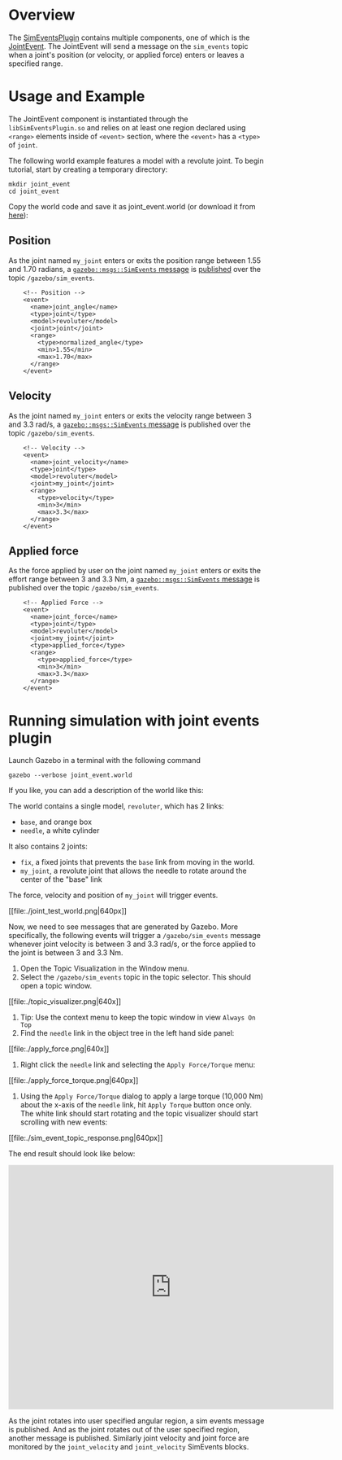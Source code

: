 # Overview

The [SimEventsPlugin](http://gazebosim.org/api/code/dev/classgazebo_1_1SimEventsPlugin.html) contains multiple components, one of which is the
[JointEvent](http://gazebosim.org/api/code/dev/classgazebo_1_1JointEventSource.html).
The JointEvent will send a message on the `sim_events` topic when a joint's position (or velocity, or applied force) enters or leaves a specified range.

# Usage and Example

The JointEvent component is instantiated through the
`libSimEventsPlugin.so` and relies on at least one region declared using `<range>` elements inside of `<event>` section,
  where the `<event>` has a `<type>` of `joint`.

The following world example features a model with a revolute joint. To begin tutorial, start by creating a temporary directory:

~~~
mkdir joint_event
cd joint_event
~~~

Copy the world code and save it as joint_event.world (or download it from [here](https://bitbucket.org/osrf/gazebo_tutorials/raw/35f11a386fe4fddca295ea349faa1005204fae83/joint_events/joint_event.world)):

<include lang="sdf" from='/<?xml/' src='https://bitbucket.org/osrf/gazebo_tutorials/raw/35f11a386fe4fddca295ea349faa1005204fae83/joint_events/joint_event.world' />

## Position

As the joint named `my_joint` enters or exits the position range between 1.55 and 1.70 radians, a [`gazebo::msgs::SimEvents` message](https://bitbucket.org/osrf/gazebo/src/572e57088a6fe24e316ce8be15e3fac54057649b/gazebo/msgs/sim_event.proto?at=default&fileviewer=file-view-default) is [published](https://bitbucket.org/osrf/gazebo/src/572e57088a6fe24e316ce8be15e3fac54057649b/plugins/events/SimEventsPlugin.cc?at=default&fileviewer=file-view-default#SimEventsPlugin.cc-74) over the topic `/gazebo/sim_events`.

~~~
    <!-- Position -->
    <event>
      <name>joint_angle</name>
      <type>joint</type>
      <model>revoluter</model>
      <joint>joint</joint>
      <range>
        <type>normalized_angle</type>
        <min>1.55</min>
        <max>1.70</max>
      </range>
    </event>
~~~

## Velocity

As the joint named `my_joint` enters or exits the velocity range between 3 and 3.3 rad/s, a [`gazebo::msgs::SimEvents` message](https://bitbucket.org/osrf/gazebo/src/572e57088a6fe24e316ce8be15e3fac54057649b/plugins/events/SimEventsPlugin.cc?at=default&fileviewer=file-view-default#SimEventsPlugin.cc-74) is published over the topic `/gazebo/sim_events`.

~~~
    <!-- Velocity -->
    <event>
      <name>joint_velocity</name>
      <type>joint</type>
      <model>revoluter</model>
      <joint>my_joint</joint>
      <range>
        <type>velocity</type>
        <min>3</min>
        <max>3.3</max>
      </range>
    </event>
~~~

## Applied force

As the force applied by user on the joint named `my_joint` enters or exits the effort range between 3 and 3.3 Nm, a [`gazebo::msgs::SimEvents` message](https://bitbucket.org/osrf/gazebo/src/572e57088a6fe24e316ce8be15e3fac54057649b/plugins/events/SimEventsPlugin.cc?at=default&fileviewer=file-view-default#SimEventsPlugin.cc-74) is published over the topic `/gazebo/sim_events`.

~~~
    <!-- Applied Force -->
    <event>
      <name>joint_force</name>
      <type>joint</type>
      <model>revoluter</model>
      <joint>my_joint</joint>
      <type>applied_force</type>
      <range>
        <type>applied_force</type>
        <min>3</min>
        <max>3.3</max>
      </range>
    </event>
~~~

# Running simulation with joint events plugin

Launch Gazebo in a terminal with the following  command

~~~
gazebo --verbose joint_event.world
~~~

If you like, you can add a description of the world like this:

The world contains a single model, `revoluter`, which has 2 links:

  - `base`, and orange box
  - `needle`, a white cylinder

It also contains 2 joints:

  - `fix`, a fixed joints that prevents the `base` link from moving in the world.
  - `my_joint`, a revolute joint that allows the needle to rotate around the center of the "base" link

The force, velocity and position of `my_joint` will trigger events.

[[file:./joint_test_world.png|640px]]

Now, we need to see messages that are generated by Gazebo. More specifically, the following events will trigger a `/gazebo/sim_events` message whenever joint velocity is between 3 and 3.3 rad/s, or the force applied to the joint is between 3 and 3.3 Nm.

1. Open the Topic Visualization in the Window menu.
1. Select the `/gazebo/sim_events` topic in the topic selector. This should open a topic window.

[[file:./topic_visualizer.png|640x]]

1. Tip: Use the context menu to keep the topic window in view `Always On Top`
1. Find the `needle` link in the object tree in the left hand side panel:

[[file:./apply_force.png|640x]]

1. Right click the `needle` link and selecting the `Apply Force/Torque` menu:

[[file:./apply_force_torque.png|640px]]

1. Using the `Apply Force/Torque` dialog to apply a large torque (10,000 Nm) about the x-axis of the `needle` link, hit  `Apply Torque` button once only. The white link should start rotating and the topic visualizer should start scrolling with new events:

[[file:./sim_event_topic_response.png|640px]]

The end result should look like below:

<iframe width="640" height="480" src="https://www.youtube.com/embed/Dh_YF8JAbBE" frameborder="0" allowfullscreen></iframe>

As the joint rotates into user specified angular region, a sim events message is published. And as the joint rotates out of the user specified region, another message is published. Similarly joint velocity and joint force are monitored by the `joint_velocity` and `joint_velocity` SimEvents blocks.
